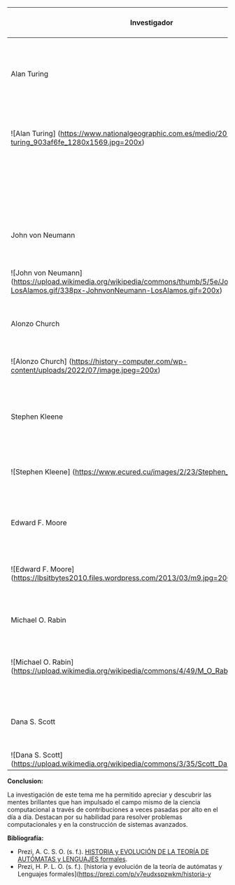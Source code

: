 | Investigador          | Nacimiento y Fallecimiento      | Aportes a la Teoría de Autómatas                                      | Otros Aportes Notables                                          |
|-----------------------|---------------------------------|---------------------------------------------------------------------|----------------------------------------------------------------|
| Alan Turing            | 23/06/1912 - 07/06/1954         | - Desarrollo del concepto de la Máquina de Turing.                  | - Liderazgo en el desciframiento de códigos durante la Segunda Guerra Mundial. |
| ![Alan Turing] (https://www.nationalgeographic.com.es/medio/2019/05/30/alan-turing_903af6fe_1280x1569.jpg=200x) |                                 | - Fundamentación teórica de la computabilidad y la computación.     | - Contribuciones a la inteligencia artificial y a la filosofía.  |
|                        |                                 | - Contribuciones esenciales a la teoría de autómatas.               |                                                                  |
| John von Neumann       | 28/12/1903 - 08/02/1957         | - Desarrollo de la arquitectura de la computadora de von Neumann.    | - Contribuciones a la teoría de juegos y la economía.              |
| ![John von Neumann] (https://upload.wikimedia.org/wikipedia/commons/thumb/5/5e/JohnvonNeumann-LosAlamos.gif/338px-JohnvonNeumann-LosAlamos.gif=200x) |                                 | - Influencia en la teoría de autómatas y la teoría de la computación.| - Participación en el proyecto Manhattan y la bomba atómica.    |
| Alonzo Church          | 14/06/1903 - 11/08/1995         | - Desarrollo del cálculo lambda y la tesis de Church-Turing.        | - Fundador del lenguaje de programación LISP.                    |
| ![Alonzo Church] (https://history-computer.com/wp-content/uploads/2022/07/image.jpeg=200x) |                                 | - Contribuciones al estudio de la computabilidad.                   | - Investigaciones en lógica matemática y filosofía.              |
| Stephen Kleene         | 05/01/1909 - 25/01/1994         | - Desarrollo de la notación de estrella de Kleene y autómatas finitos.| - Investigaciones en lógica matemática.                       |
| ![Stephen Kleene] (https://www.ecured.cu/images/2/23/Stephen_Kleene.jpg=200x) |                                 | - Aportes fundamentales a la teoría de autómatas.                  | - Contribuciones a la teoría de la recursión y la teoría de conjuntos. |
| Edward F. Moore         | 04/08/1925 - 13/12/2003         | - Contribuciones a la teoría de autómatas finitos.                  | - Desarrollo de la máquina de Moore y teoría de control.        |
| ![Edward F. Moore] (https://lbsitbytes2010.files.wordpress.com/2013/03/m9.jpg=200x) |                                 | - Desarrollo de máquinas de Moore y máquinas de Mealy.             | - Contribuciones a la teoría de control y sistemas dinámicos.  |
| Michael O. Rabin        | 01/09/1931 - Presente            | - Desarrollo del concepto de autómata de árbol.                  | - Lógica temporal y teoría de modelos.                          |
| ![Michael O. Rabin] (https://upload.wikimedia.org/wikipedia/commons/4/49/M_O_Rabin.jpg=200x) |                                 | - Introducción de la lógica temporal y la teoría de autómatas.      | - Contribuciones a la teoría de categorías y lógica matemática.|
| Dana S. Scott           | 11/10/1932 - Presente            | - Introducción de la lógica temporal y la teoría de autómatas.      | - Contribuciones a la teoría de categorías y lógica matemática.|
| ![Dana S. Scott] (https://upload.wikimedia.org/wikipedia/commons/3/35/Scott_Dana_small.jpg=200x) |                                 |                                                                  |                                                                  |

**Conclusion:**

La investigación de este tema me ha permitido apreciar y descubrir las mentes brillantes que han impulsado el campo mismo de la ciencia computacional a través de contribuciones a veces pasadas por alto en el día a día. Destacan por su habilidad para resolver problemas computacionales y en la construcción de sistemas avanzados.

**Bibliografía:**
- Prezi, A. C. S. O. (s. f.). [HISTORIA y EVOLUCIÓN DE LA TEORÍA DE AUTÓMATAS y LENGUAJES formales](https://prezi.com/3bgywspgxblf/historia-y-evolucion-de-la-teoria-de-automatas-y-lenguajes-f/).
- Prezi, H. P. L. O. (s. f.). [historia y evolución de la teoría de autómatas y Lenguajes formales](https://prezi.com/p/v7eudxspzwkm/historia-y
